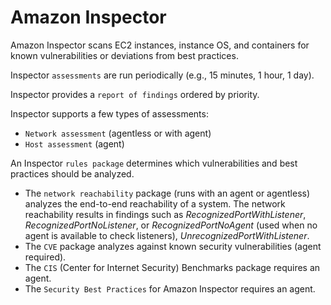 # Amazon Inspector

Amazon Inspector scans EC2 instances, instance OS, and containers for known vulnerabilities or deviations from best practices.

Inspector `assessments` are run periodically (e.g., 15 minutes, 1 hour, 1 day).

Inspector provides a `report of findings` ordered by priority.

Inspector supports a few types of assessments:
- `Network assessment` (agentless or with agent)
- `Host assessment` (agent)

An Inspector `rules package` determines which vulnerabilities and best practices should be analyzed.
- The `network reachability` package (runs with an agent or agentless) analyzes the end-to-end reachability of a system. The network reachability results in findings such as *RecognizedPortWithListener*, *RecognizedPortNoListener*, or *RecognizedPortNoAgent* (used when no agent is available to check listeners), *UnrecognizedPortWithListener*.
- The `CVE` package analyzes against known security vulnerabilities (agent required).
- The `CIS` (Center for Internet Security) Benchmarks package requires an agent.
- The `Security Best Practices` for Amazon Inspector requires an agent.


